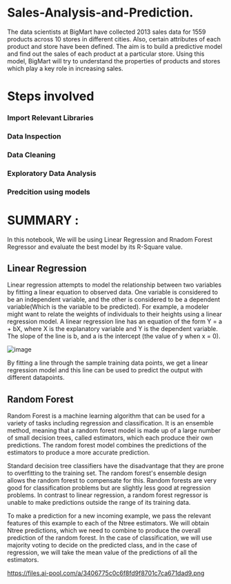 # Sales-Analysis-and-Prediction.
The data scientists at BigMart have collected 2013 sales data for 1559 products across 10 stores in different cities. Also, certain attributes of each product and store have been defined. The aim is to build a predictive model and find out the sales of each product at a particular store. Using this model, BigMart will try to understand the properties of products and stores which play a key role in increasing sales.
# Steps involved 
### Import Relevant Libraries
### Data Inspection
### Data Cleaning
### Exploratory Data Analysis
### Predcition using models

# SUMMARY : 
In this notebook, We will be using Linear Regression and Rnadom Forest Regressor and evaluate the best model by its R-Square value. 

## Linear Regression 
Linear regression attempts to model the relationship between two variables by fitting a linear equation to observed data. One variable is considered to be an independent variable, and the other is considered to be a dependent variable(Which is the variable to be predicted). For example, a modeler might want to relate the weights of individuals to their heights using a linear regression model.
A linear regression line has an equation of the form Y = a + bX, where X is the explanatory variable and Y is the dependent variable. The slope of the line is b, and a is the intercept (the value of y when x = 0).

![image](https://user-images.githubusercontent.com/79453056/139523935-25d9db93-b579-4365-9f39-9b3be5252aea.png)

By fitting a line through the sample training data points, we get a linear regression model and this line can be used to predict the output with different datapoints. 


## Random Forest 
Random Forest is a machine learning algorithm that can be used for a variety of tasks including regression and classification. It is an ensemble method, meaning that a random forest model is made up of a large number of small decision trees, called estimators, which each produce their own predictions. The random forest model combines the predictions of the estimators to produce a more accurate prediction.

Standard decision tree classifiers have the disadvantage that they are prone to overfitting to the training set. The random forest's ensemble design allows the random forest to compensate for this. Random forests are very good for classification problems but are slightly less good at regression problems. In contrast to linear regression, a random forest regressor is unable to make predictions outside the range of its training data.

To make a prediction for a new incoming example, we pass the relevant features of this example to each of the Ntree estimators. We will obtain Ntree predictions, which we need to combine to produce the overall prediction of the random forest. In the case of classification, we will use majority voting to decide on the predicted class, and in the case of regression, we will take the mean value of the predictions of all the estimators.


https://files.ai-pool.com/a/3406775c0c6f8fd9f8701c7ca671dad9.png
